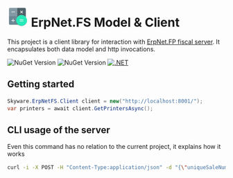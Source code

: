 # <img src="https://github.com/SKYWARE-Group/ErpNetClient/blob/master/ErpNetClient/Assets/erp-net-fs-client.png" width="48" height="48"/> ErpNet.FS Model & Client

This project is a client library for interaction with [ErpNet.FP fiscal server](https://github.com/erpnet/ErpNet.FP). It encapsulates both data model and http invocations.

![NuGet Version](https://img.shields.io/nuget/v/Skyware.ErpNetFS.Model?label=Skyware.ErpNetFS.Model&color=green)
![NuGet Version](https://img.shields.io/nuget/v/Skyware.ErpNetFS.Client?label=Skyware.ErpNetFS.Client&color=green)
[![.NET](https://github.com/SKYWARE-Group/ErpNetClient/actions/workflows/dotnet.yml/badge.svg)](https://github.com/SKYWARE-Group/ErpNetClient/actions/workflows/dotnet.yml)

## Getting started

```c#
Skyware.ErpNetFS.Client client = new("http://localhost:8001/");
var printers = await client.GetPrintersAsync();
```

## CLI usage of the server

Even this command has no relation to the current project, it explains how it works

```bash
curl -i -X POST -H "Content-Type:application/json" -d "{\"uniqueSaleNumber\": \"DT279013-0001-0000052\", \"operator\": \"1\", \"operatorPassword\": \"1\", \"items\": [{\"text\": \"test\", \"quantity\": 1, \"unitPrice\": 1, \"taxGroup\": 1 }], \"payments\": [{\"amount\": 1, \"paymentType\": \"cash\" } ]}" http://localhost:8001/printers/dt797821/receipt/
```
